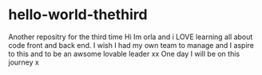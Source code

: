 # hello-world-thethird
Another repositry for the third time
Hi Im orla and i LOVE learning all about code front and back end.  I wish I had my own team to manage and I aspire to this and to be an awsome lovable leader xx One day I will be on this journey x
